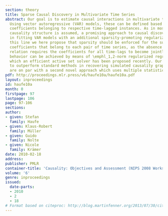 ```yaml
---
section: theory
title: Sparse Causal Discovery in Multivariate Time Series
abstract: Our goal is to estimate causal interactions in multivariate time series.
  Using vector autoregressive (VAR) models, these can be defined based on non-vanishing
  coefficients belonging to respective time-lagged instances. As in most cases a parsimonious
  causality structure is assumed, a promising approach to causal discovery consists
  in fitting VAR models with an additional sparsity-promoting regularization. Along
  this line we here propose that sparsity should be enforced for the subgroups of
  coefficients that belong to each pair of time series, as the absence of a causal
  relation requires the coefficients for all time-lags to become jointly zero. Such
  behavior can be achieved by means of \emphl_1,2-norm regularized regression, for
  which an efficient active set solver has been proposed recently. Our method is shown
  to outperform standard methods in recovering simulated causality graphs. The results
  are on par with a second novel approach which uses multiple statistical testing.
pdf: http://proceedings.mlr.press/v6/haufe10a/haufe10a.pdf
layout: inproceedings
id: haufe10a
month: 0
firstpage: 97
lastpage: 106
page: 97-106
sections: 
author:
- given: Stefan
  family: Haufe
- given: Klaus-Robert
  family: Müller
- given: Guido
  family: Nolte
- given: Nicole
  family: Krämer
date: 2010-02-18
address: 
publisher: PMLR
container-title: 'Causality: Objectives and Assessment (NIPS 2008 Workshop)'
volume: '6'
genre: inproceedings
issued:
  date-parts:
  - 2010
  - 2
  - 18
# Format based on citeproc: http://blog.martinfenner.org/2013/07/30/citeproc-yaml-for-bibliographies/
---
```

